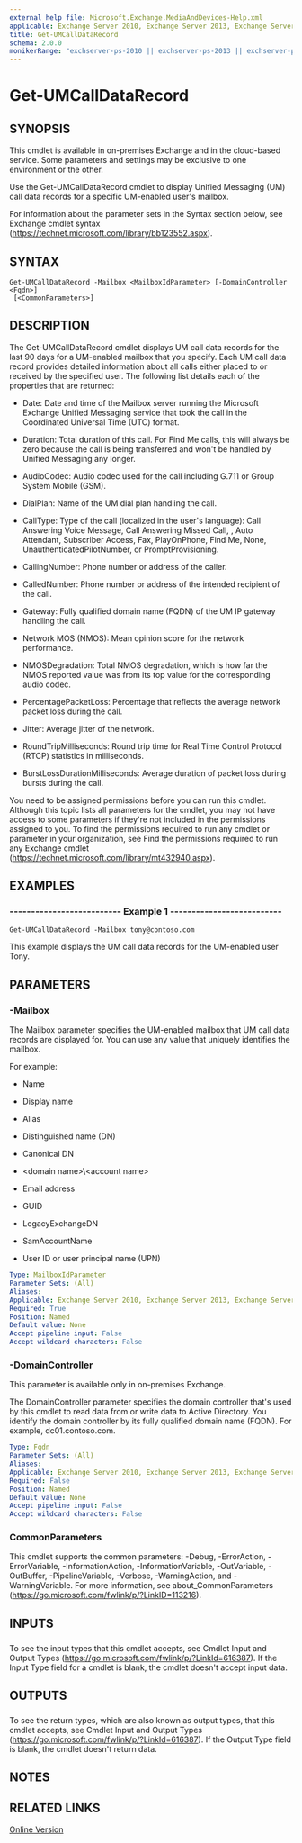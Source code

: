 ```yaml
---
external help file: Microsoft.Exchange.MediaAndDevices-Help.xml
applicable: Exchange Server 2010, Exchange Server 2013, Exchange Server 2016, Exchange Server 2019, Exchange Online
title: Get-UMCallDataRecord
schema: 2.0.0
monikerRange: "exchserver-ps-2010 || exchserver-ps-2013 || exchserver-ps-2016 || exchserver-ps-2019 || exchonline-ps"
---
```


# Get-UMCallDataRecord

## SYNOPSIS
This cmdlet is available in on-premises Exchange and in the cloud-based service. Some parameters and settings may be exclusive to one environment or the other.

Use the Get-UMCallDataRecord cmdlet to display Unified Messaging (UM) call data records for a specific UM-enabled user's mailbox.

For information about the parameter sets in the Syntax section below, see Exchange cmdlet syntax (https://technet.microsoft.com/library/bb123552.aspx).

## SYNTAX

```
Get-UMCallDataRecord -Mailbox <MailboxIdParameter> [-DomainController <Fqdn>]
 [<CommonParameters>]
```

## DESCRIPTION
The Get-UMCallDataRecord cmdlet displays UM call data records for the last 90 days for a UM-enabled mailbox that you specify. Each UM call data record provides detailed information about all calls either placed to or received by the specified user. The following list details each of the properties that are returned:

- Date: Date and time of the Mailbox server running the Microsoft Exchange Unified Messaging service that took the call in the Coordinated Universal Time (UTC) format.

- Duration: Total duration of this call. For Find Me calls, this will always be zero because the call is being transferred and won't be handled by Unified Messaging any longer.

- AudioCodec: Audio codec used for the call including G.711 or Group System Mobile (GSM).

- DialPlan: Name of the UM dial plan handling the call.

- CallType: Type of the call (localized in the user's language): Call Answering Voice Message, Call Answering Missed Call, , Auto Attendant, Subscriber Access, Fax, PlayOnPhone, Find Me, None, UnauthenticatedPilotNumber, or PromptProvisioning.

- CallingNumber: Phone number or address of the caller.

- CalledNumber: Phone number or address of the intended recipient of the call.

- Gateway: Fully qualified domain name (FQDN) of the UM IP gateway handling the call.

- Network MOS (NMOS): Mean opinion score for the network performance.

- NMOSDegradation: Total NMOS degradation, which is how far the NMOS reported value was from its top value for the corresponding audio codec.

- PercentagePacketLoss: Percentage that reflects the average network packet loss during the call.

- Jitter: Average jitter of the network.

- RoundTripMilliseconds: Round trip time for Real Time Control Protocol (RTCP) statistics in milliseconds.

- BurstLossDurationMilliseconds: Average duration of packet loss during bursts during the call.

You need to be assigned permissions before you can run this cmdlet. Although this topic lists all parameters for the cmdlet, you may not have access to some parameters if they're not included in the permissions assigned to you. To find the permissions required to run any cmdlet or parameter in your organization, see Find the permissions required to run any Exchange cmdlet (https://technet.microsoft.com/library/mt432940.aspx).

## EXAMPLES

### -------------------------- Example 1 --------------------------
```
Get-UMCallDataRecord -Mailbox tony@contoso.com
```

This example displays the UM call data records for the UM-enabled user Tony.

## PARAMETERS

### -Mailbox
The Mailbox parameter specifies the UM-enabled mailbox that UM call data records are displayed for. You can use any value that uniquely identifies the mailbox.

For example:

- Name

- Display name

- Alias

- Distinguished name (DN)

- Canonical DN

- \<domain name\>\\\<account name\>

- Email address

- GUID

- LegacyExchangeDN

- SamAccountName

- User ID or user principal name (UPN)

```yaml
Type: MailboxIdParameter
Parameter Sets: (All)
Aliases:
Applicable: Exchange Server 2010, Exchange Server 2013, Exchange Server 2016, Exchange Server 2019, Exchange Online
Required: True
Position: Named
Default value: None
Accept pipeline input: False
Accept wildcard characters: False
```

### -DomainController
This parameter is available only in on-premises Exchange.

The DomainController parameter specifies the domain controller that's used by this cmdlet to read data from or write data to Active Directory. You identify the domain controller by its fully qualified domain name (FQDN). For example, dc01.contoso.com.

```yaml
Type: Fqdn
Parameter Sets: (All)
Aliases:
Applicable: Exchange Server 2010, Exchange Server 2013, Exchange Server 2016, Exchange Server 2019
Required: False
Position: Named
Default value: None
Accept pipeline input: False
Accept wildcard characters: False
```

### CommonParameters
This cmdlet supports the common parameters: -Debug, -ErrorAction, -ErrorVariable, -InformationAction, -InformationVariable, -OutVariable, -OutBuffer, -PipelineVariable, -Verbose, -WarningAction, and -WarningVariable. For more information, see about_CommonParameters (https://go.microsoft.com/fwlink/p/?LinkID=113216).

## INPUTS

###  
To see the input types that this cmdlet accepts, see Cmdlet Input and Output Types (https://go.microsoft.com/fwlink/p/?LinkId=616387). If the Input Type field for a cmdlet is blank, the cmdlet doesn't accept input data.

## OUTPUTS

###  
To see the return types, which are also known as output types, that this cmdlet accepts, see Cmdlet Input and Output Types (https://go.microsoft.com/fwlink/p/?LinkId=616387). If the Output Type field is blank, the cmdlet doesn't return data.

## NOTES

## RELATED LINKS

[Online Version](https://technet.microsoft.com/library/7b75c817-820e-4863-9865-e17ad9ade903.aspx)
